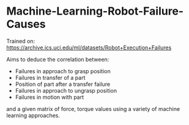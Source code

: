 # Machine-Learning-Robot-Failure-Causes
Trained on:
https://archive.ics.uci.edu/ml/datasets/Robot+Execution+Failures

Aims to deduce the correlation between:

* Failures in approach to grasp position
* Failures in transfer of a part
* Position of part after a transfer failure
* Failures in approach to ungrasp position
* Failures in motion with part

and a given matrix of force, torque values using a variety of machine learning approaches.
